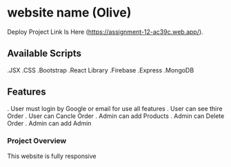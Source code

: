 # website name (Olive)

Deploy Project Link Is Here (https://assignment-12-ac39c.web.app/).

## Available Scripts

.JSX
.CSS
.Bootstrap
.React Library
.Firebase
.Express
.MongoDB

## Features

. User must login by Google or email for use all features
. User can see thire Order
. User can Cancle Order
. Admin can add Products
. Admin can Delete Order
. Admin can add Admin

### Project Overview

This website is fully responsive
